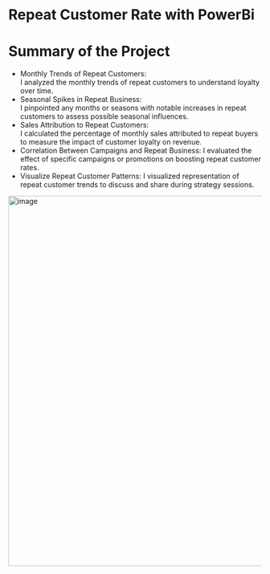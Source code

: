 # Repeat Customer Rate with PowerBi

# Summary of the Project 
* Monthly Trends of Repeat Customers:  
  I analyzed the monthly trends of repeat customers to understand loyalty over time.
* Seasonal Spikes in Repeat Business:  
  I pinpointed any months or seasons with notable increases in repeat customers to assess possible seasonal influences.
* Sales Attribution to Repeat Customers:  
  I calculated the percentage of monthly sales attributed to repeat buyers to measure the impact of customer loyalty on revenue.
* Correlation Between Campaigns and Repeat Business: 
  I evaluated the effect of specific campaigns or promotions on boosting repeat customer rates.
* Visualize Repeat Customer Patterns: 
  I visualized representation of repeat customer trends to discuss and share during strategy sessions.
<img width="1307" height="738" alt="image" src="https://github.com/user-attachments/assets/bc87e174-9332-490b-b2ba-0e126954b6a3" />


